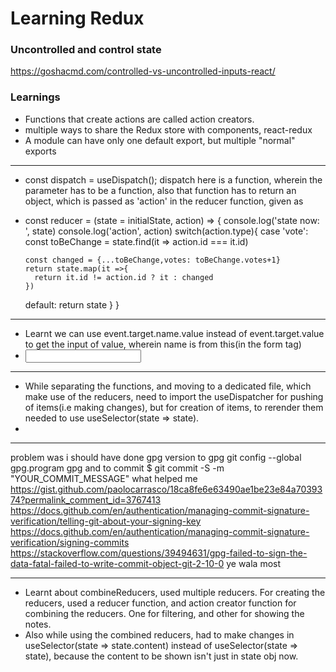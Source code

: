 # Learning Redux
### Uncontrolled and control state
https://goshacmd.com/controlled-vs-uncontrolled-inputs-react/

### Learnings
- Functions that create actions are called action creators.
- multiple ways to share the Redux store with components, react-redux
- A module can have only one default export, but multiple "normal" exports
***
- const dispatch = useDispatch(); dispatch here is a function, wherein the parameter has to be a function, also that function has to return an object, which is passed as 'action' in the reducer function, given as 
- const reducer = (state = initialState, action) => {
  console.log('state now: ', state)
  console.log('action', action)
  switch(action.type){
    case 'vote':
      const toBeChange = state.find(it => action.id === it.id)
      
      const changed = {...toBeChange,votes: toBeChange.votes+1}
      return state.map(it =>{
        return it.id != action.id ? it : changed
      })
    default:
      return state
  }
}
***
- Learnt we can use event.target.name.value instead of event.target.value to get the input of value, wherein name is from this(in the form tag)
- <input name="n"> </input>
***
- While separating the functions, and moving to a dedicated file, which make use of the reducers, need to import the useDispatcher for pushing of items(i.e making changes), but for creation of items, to rerender them needed to use useSelector(state => state).
- 
***
problem was i should have done gpg version to gpg
git config --global gpg.program gpg
and to commit 
$ git commit -S -m "YOUR_COMMIT_MESSAGE"
what helped me
https://gist.github.com/paolocarrasco/18ca8fe6e63490ae1be23e84a7039374?permalink_comment_id=3767413
https://docs.github.com/en/authentication/managing-commit-signature-verification/telling-git-about-your-signing-key
https://docs.github.com/en/authentication/managing-commit-signature-verification/signing-commits
https://stackoverflow.com/questions/39494631/gpg-failed-to-sign-the-data-fatal-failed-to-write-commit-object-git-2-10-0 ye wala most
***
- Learnt about combineReducers, used multiple reducers. For creating the reducers, used a reducer function, and action creator function for combining the reducers. One for filtering, and other for showing the notes. 
- Also while using the combined reducers, had to make changes in useSelector(state => state.content) instead of useSelector(state => state), because the content to be shown isn't just in state obj now. 